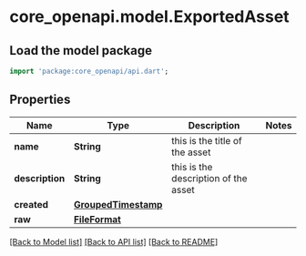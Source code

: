 # core_openapi.model.ExportedAsset

## Load the model package
```dart
import 'package:core_openapi/api.dart';
```

## Properties
Name | Type | Description | Notes
------------ | ------------- | ------------- | -------------
**name** | **String** | this is the title of the asset  | 
**description** | **String** | this is the description of the asset | 
**created** | [**GroupedTimestamp**](GroupedTimestamp.md) |  | 
**raw** | [**FileFormat**](FileFormat.md) |  | 

[[Back to Model list]](../README.md#documentation-for-models) [[Back to API list]](../README.md#documentation-for-api-endpoints) [[Back to README]](../README.md)



